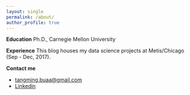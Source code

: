 ```yaml
---
layout: single
permalink: /about/
author_profile: true
---
```


**Education**
Ph.D., Carnegie Mellon University

**Experience**
This blog houses my data science projects at Metis/Chicago (Sep - Dec, 2017).

**Contact me**
* [tangming.buaa@gmail.com](mailto:email@domain.com)
* [Linkedin](https://www.linkedin.com/in/tangming1990/)
